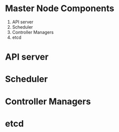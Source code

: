 # Master Node Components

1. API server
2. Scheduler
3. Controller Managers
4. etcd

# API server

# Scheduler

# Controller Managers

# etcd